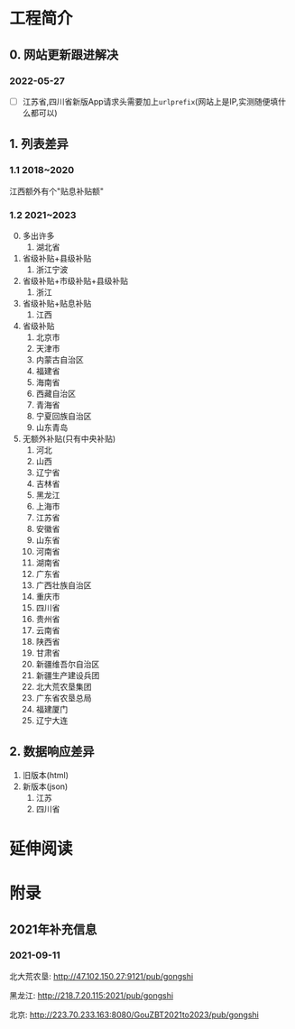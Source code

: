 # 工程简介

## 0. 网站更新跟进解决
### 2022-05-27
- [ ] 江苏省,四川省新版App请求头需要加上`urlprefix`(网站上是IP,实测随便填什么都可以)

## 1. 列表差异
### 1.1 2018~2020
江西额外有个"贴息补贴额"

### 1.2 2021~2023
0. 多出许多
   1. 湖北省
1. 省级补贴+县级补贴
   1. 浙江宁波
2. 省级补贴+市级补贴+县级补贴
   1. 浙江
3. 省级补贴+贴息补贴
   1. 江西
4. 省级补贴
   1. 北京市
   2. 天津市
   3. 内蒙古自治区
   4. 福建省
   5. 海南省
   6. 西藏自治区
   7. 青海省
   8. 宁夏回族自治区
   9. 山东青岛
5. 无额外补贴(只有中央补贴)
   1. 河北
   2. 山西
   3. 辽宁省
   4. 吉林省
   5. 黑龙江
   6. 上海市
   7. 江苏省
   8. 安徽省
   9. 山东省
   10. 河南省
   11. 湖南省
   12. 广东省
   13. 广西壮族自治区
   14. 重庆市
   15. 四川省
   16. 贵州省
   17. 云南省
   18. 陕西省
   19. 甘肃省
   20. 新疆维吾尔自治区
   21. 新疆生产建设兵团
   22. 北大荒农垦集团
   23. 广东省农垦总局
   24. 福建厦门
   25. 辽宁大连

## 2. 数据响应差异
1. 旧版本(html)
2. 新版本(json)
   1. 江苏
   2. 四川省
# 延伸阅读

# 附录
## 2021年补充信息
### 2021-09-11
北大荒农垦: http://47.102.150.27:9121/pub/gongshi

黑龙江: http://218.7.20.115:2021/pub/gongshi

北京: http://223.70.233.163:8080/GouZBT2021to2023/pub/gongshi
